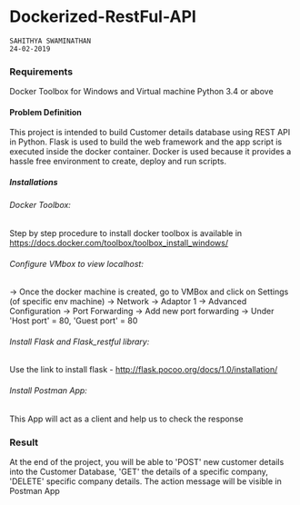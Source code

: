 # Dockerized-RestFul-API

```
SAHITHYA SWAMINATHAN
24-02-2019
```

### Requirements

Docker Toolbox for Windows and Virtual machine
Python 3.4 or above

#### Problem Definition

This project is intended to build Customer details database using REST API in Python. Flask is used to build the web framework and the app script is executed inside the docker container. Docker is used because it provides a hassle free environment to create, deploy and run scripts. 

##### Installations

###### Docker Toolbox: 
Step by step procedure to install docker toolbox is available in https://docs.docker.com/toolbox/toolbox_install_windows/

###### Configure VMbox to view localhost:
-> Once the docker machine is created, go to VMBox and click on Settings (of specific env machine) -> Network -> Adaptor 1 -> Advanced Configuration -> Port Forwarding -> Add new port forwarding -> Under 'Host port' = 80, 'Guest port' = 80

###### Install Flask and Flask_restful library:
Use the link to install flask - http://flask.pocoo.org/docs/1.0/installation/

###### Install Postman App:
This App will act as a client and help us to check the response

### Result

At the end of the project, you will be able to 'POST' new customer details into the Customer Database, 'GET' the details of a specific company, 'DELETE' specific company details. The action message will be visible in Postman App
